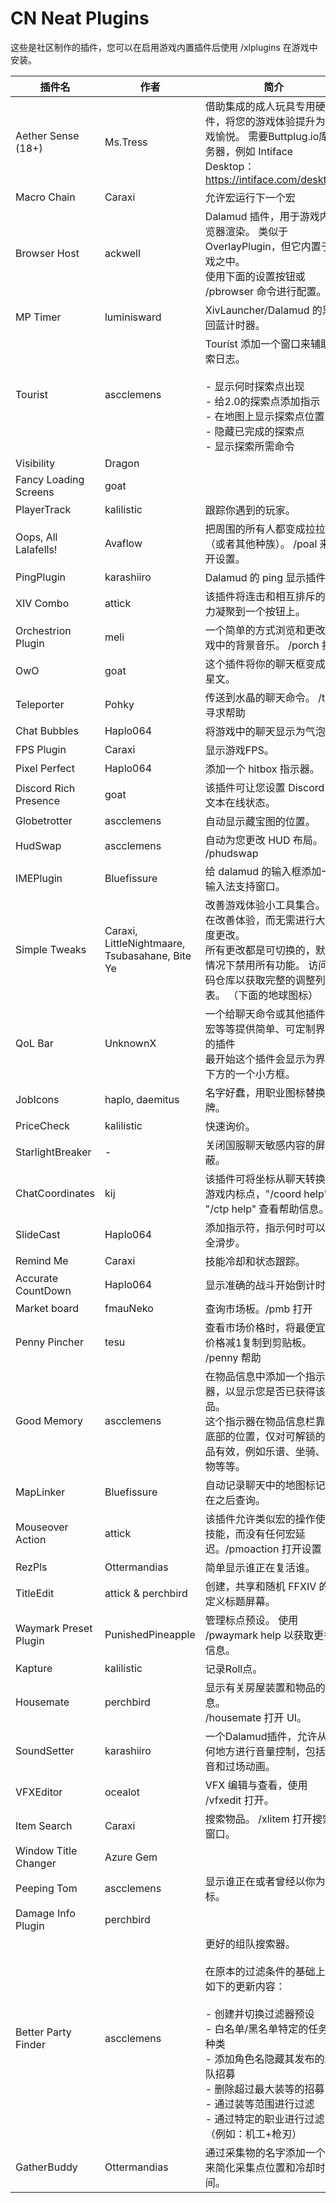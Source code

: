 # CN Neat Plugins

这些是社区制作的插件，您可以在启用游戏内置插件后使用 /xlplugins 在游戏中安装。


| 插件名 | 作者 | 简介 |
|---------------|---------------|-----------------|
| Aether Sense (18+) | Ms.Tress | 借助集成的成人玩具专用硬件，将您的游戏体验提升为游戏愉悦。 需要Buttplug.io库服务器，例如 Intiface Desktop：https://intiface.com/desktop/ |
| Macro Chain | Caraxi | 允许宏运行下一个宏 |
| Browser Host | ackwell | Dalamud 插件，用于游戏内浏览器渲染。 类似于 OverlayPlugin，但它内置于游戏之中。<br>使用下面的设置按钮或 /pbrowser 命令进行配置。 |
| MP Timer | luminisward | XivLauncher/Dalamud 的黑魔回蓝计时器。 |
| Tourist | ascclemens | Tourist 添加一个窗口来辅助探索日志。<br><br>- 显示何时探索点出现<br>- 给2.0的探索点添加指示<br>- 在地图上显示探索点位置<br>- 隐藏已完成的探索点<br>- 显示探索所需命令 |
| Visibility | Dragon |  |
| Fancy Loading Screens | goat |  |
| PlayerTrack | kalilistic | 跟踪你遇到的玩家。 |
| Oops, All Lalafells! | Avaflow | 把周围的所有人都变成拉拉肥（或者其他种族）。 /poal 来打开设置。 |
| PingPlugin | karashiiro | Dalamud 的 ping 显示插件。 |
| XIV Combo | attick | 该插件将连击和相互排斥的能力凝聚到一个按钮上。 |
| Orchestrion Plugin | meli | 一个简单的方式浏览和更改游戏中的背景音乐。 /porch 打开 |
| OwO | goat | 这个插件将你的聊天框变成火星文。 |
| Teleporter | Pohky | 传送到水晶的聊天命令。 /tp 寻求帮助 |
| Chat Bubbles | Haplo064 | 将游戏中的聊天显示为气泡。 |
| FPS Plugin | Caraxi | 显示游戏FPS。 |
| Pixel Perfect | Haplo064 | 添加一个 hitbox 指示器。 |
| Discord Rich Presence | goat | 该插件可让您设置 Discord 富文本在线状态。 |
| Globetrotter | ascclemens | 自动显示藏宝图的位置。 |
| HudSwap | ascclemens | 自动为您更改 HUD 布局。 /phudswap |
| IMEPlugin | Bluefissure | 给 dalamud 的输入框添加一个输入法支持窗口。 |
| Simple Tweaks | Caraxi, LittleNightmaare, Tsubasahane, Bite Ye | 改善游戏体验小工具集合。 旨在改善体验，而无需进行大幅度更改。<br>所有更改都是可切换的，默认情况下禁用所有功能。 访问代码仓库以获取完整的调整列表。 （下面的地球图标） |
| QoL Bar | UnknownX | 一个给聊天命令或其他插件、宏等等提供简单、可定制界面的插件<br>最开始这个插件会显示为界面下方的一个小方框。 |
| JobIcons | haplo, daemitus | 名字好蠢，用职业图标替换名牌。 |
| PriceCheck | kalilistic | 快速询价。 |
| StarlightBreaker | - | 关闭国服聊天敏感内容的屏蔽。 |
| ChatCoordinates | kij | 该插件可将坐标从聊天转换为游戏内标点，"/coord help" 或 "/ctp help" 查看帮助信息。 |
| SlideCast | Haplo064 | 添加指示符，指示何时可以安全滑步。 |
| Remind Me | Caraxi | 技能冷却和状态跟踪。 |
| Accurate CountDown | Haplo064 | 显示准确的战斗开始倒计时。 |
| Market board | fmauNeko | 查询市场板。/pmb 打开 |
| Penny Pincher | tesu | 查看市场价格时，将最便宜的价格减1复制到剪贴板。 /penny 帮助 |
| Good Memory | ascclemens | 在物品信息中添加一个指示器，以显示您是否已获得该物品。<br>这个指示器在物品信息栏靠近底部的位置，仅对可解锁的物品有效，例如乐谱、坐骑、宠物等等。 |
| MapLinker | Bluefissure | 自动记录聊天中的地图标记并在之后查询。 |
| Mouseover Action | attick | 该插件允许类似宏的操作使用技能，而没有任何宏延迟。/pmoaction 打开设置 |
| RezPls | Ottermandias | 简单显示谁正在复活谁。 |
| TitleEdit | attick & perchbird | 创建，共享和随机 FFXIV 的自定义标题屏幕。 |
| Waymark Preset Plugin | PunishedPineapple | 管理标点预设。 使用 /pwaymark help 以获取更多信息。 |
| Kapture | kalilistic | 记录Roll点。 |
| Housemate | perchbird | 显示有关房屋装置和物品的信息。<br>/housemate 打开 UI。 |
| SoundSetter | karashiiro | 一个Dalamud插件，允许从任何地方进行音量控制，包括调音和过场动画。 |
| VFXEditor | ocealot | VFX 编辑与查看，使用 /vfxedit 打开。 |
| Item Search | Caraxi | 搜索物品。 /xlitem 打开搜索窗口。 |
| Window Title Changer | Azure Gem |  |
| Peeping Tom | ascclemens | 显示谁正在或者曾经以你为目标。 |
| Damage Info Plugin | perchbird |  |
| Better Party Finder | ascclemens | 更好的组队搜索器。<br><br>在原本的过滤条件的基础上有如下的更新内容：<br><br>- 创建并切换过滤器预设<br>- 白名单/黑名单特定的任务和种类<br>- 添加角色名隐藏其发布的组队招募<br>- 删除超过最大装等的招募<br>- 通过装等范围进行过滤<br>- 通过特定的职业进行过滤（例如：机工+枪刃） |
| GatherBuddy | Ottermandias | 通过采集物的名字添加一个 UI 来简化采集点位置和冷却时间。 |